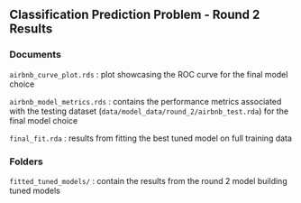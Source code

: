 ## Classification Prediction Problem - Round 2 Results

### Documents 

`airbnb_curve_plot.rds` : plot showcasing the ROC curve for the final model choice

`airbnb_model_metrics.rds` : contains the performance metrics associated with the testing dataset (`data/model_data/round_2/airbnb_test.rda`) for the final model choice

`final_fit.rda` : results from fitting the best tuned model on full training data 

### Folders

`fitted_tuned_models/` : contain the results from the round 2 model building tuned models 


